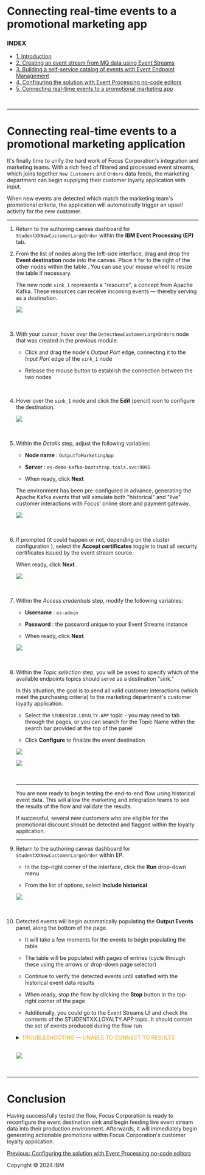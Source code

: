 Connecting real-time events to a promotional marketing app
===

### INDEX

*   [1. Introduction](../index.md)
*   [2. Creating an event stream from MQ data using Event Streams](../1/index.md)
*   [3. Building a self-service catalog of events with Event Endpoint Management](../2/index.md)
*   [4. Configuring the solution with Event Processing no-code editors](../3/index.md)
*   [5. Connecting real-time events to a promotional marketing app](./)

<br>

* * *

Connecting real-time events to a promotional marketing application
==================================================================


It's finally time to unify the hard work of Focus Corporation's integration and marketing teams. With a rich feed of filtered and processed event streams, which joins together `New Customers` and `Orders` data feeds, the marketing department can begin supplying their customer loyalty application with input.

When new events are detected which match the marketing team's promotional criteria, the application will automatically trigger an upsell activity for the new customer.

* * *

1.  Return to the authoring canvas dashboard for `StudentXXNewCustomerLargeOrder` within the **IBM Event Processing (EP)** tab.
    <br>

2.  From the list of nodes along the left-side interface, drag and drop the **Event destination** node into the canvas. Place it far to the right of the other nodes within the table . You can use your mouse wheel to resize the table if necessary.



    The new node `sink_1` represents a "resource", a concept from Apache Kafka. These resources can receive incoming events — thereby serving as a _destination_.

    [![](../images/4-2.png)](../images/4-2.png)<br><br><br>



3.  With your cursor, hover over the `DetectNewCustomerLargeOrders` node that was created in the previous module.

    *   Click and drag the node's _Output Port_ edge, connecting it to the _Input Port_ edge of the `sink_1` node

    *   Release the mouse button to establish the connection between the two nodes

    <br>

4.  Hover over the `sink_1` node and click the **Edit** (pencil) icon to configure the destination.


    [![](../images/4-3.png)](../images/4-3.png)<br><br><br>



5.  Within the _Details_ step, adjust the following variables:

    *   **Node name** : `OutputToMarketingApp`

    *   **Server** : `es-demo-kafka-bootstrap.tools.svc:9095`

    *   When ready, click **Next**




    The environment has been pre-configured in advance, generating the Apache Kafka events that will simulate both "historical" and "live" customer interactions with Focus' online store and payment gateway.

    [![](../images/4-5.png)](../images/4-5.png)<br><br><br>



6.  If prompted (it could happen or not, depending on the cluster configuration ), select the **Accept certificates** toggle to trust all security certificates issued by the event stream source.

    When ready, click **Next** .


    [![](../images/4-6.png)](../images/4-6.png)<br><br><br>



7.  Within the _Access credentials_ step, modify the following variables:

    *   **Username** : `es-admin`

    *   **Password** : the password unique to your Event Streams instance

    *   When ready, click **Next**



    [![](../images/4-7.png)](../images/4-7.png)<br><br><br>



8.  Within the _Topic selection_ step, you will be asked to specify which of the available endpoints topics should serve as a destination "sink."

    In this situation, the goal is to send all valid customer interactions (which meet the purchasing criteria) to the marketing department's customer loyalty application.

    *   Select the `STUDENTXX.LOYALTY.APP` topic - you may need to tab through the pages, or you can search for the Topic Name within the search bar provided at the top of the panel

    *   Click **Configure** to finalize the event destination



    [![](../images/4-8a.png)](../images/4-8a.png)

    [![](../images/4-8b.png)](../images/4-8b.png)<br><br><br>


    ---

    You are now ready to begin testing the end-to-end flow using historical event data. This will allow the marketing and integration teams to see the results of the flow and validate the results.

    If successful, several new customers who are eligible for the promotional discount should be detected and flagged within the loyalty application.

    ---

9.  Return to the authoring canvas dashboard for `StudentXXNewCustomerLargeOrder` within EP.

    *   In the top-right corner of the interface, click the **Run** drop-down menu

    *   From the list of options, select **Include historical**



    [![](../images/4-9.png)](../images/4-9.png)<br><br><br>



10. Detected events will begin automatically populating the **Output Events** panel, along the bottom of the page.

    *   It will take a few moments for the events to begin populating the table

    *   The table will be populated with pages of entries (cycle through these using the arrows or drop-down page selector)

    *   Continue to verify the detected events until satisfied with the historical event data results

    *   When ready, stop the flow by clicking the **Stop** button in the top-right corner of the page

    *   Additionally, you could go to the Event Streams UI and check the contents of the STUDENTXX.LOYALTY.APP topic. It should contain the set of events produced during the flow run  

    <details>
    <summary><span style="color:orange">TROUBLESHOOTING — UNABLE TO CONNECT TO RESULTS</span></summary>

    <p>You may experience a pop-up window in the top-right corner of the authoring canvas after initiating a Run execution. This is expected given that not all of the Kafka topic endpoints were configured — you only configured the STUDENTXX.LOYALTY.APP endpoint, as well as the STUDENTXX.ORDERS and STUDENTXX.CUSTOMERS event streams.</p>

    <p>You can safely ignore this warning and click the X icon to dismiss it.</p>


    <img src="../images/4-10b.png" alt="image">

    </details>
    <br>

    [![](../images/es-final-output.png)](../images/es-final-output.png)<br><br><br>

* * *

Conclusion
==========

Having successfully tested the flow, Focus Corporation is ready to reconfigure the event destination sink and begin feeding live event stream data into their production environment. Afterwards, it will immediately begin generating actionable promotions within Focus Corporation's customer loyalty application.


[Previous: Configuring the solution with Event Processing no-code editors](../3/index.md)  

Copyright © 2024 IBM
